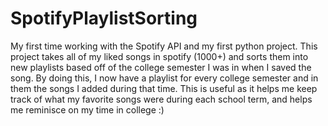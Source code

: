 # SpotifyPlaylistSorting
My first time working with the Spotify API and my first python project. This project takes all of my liked songs in spotify (1000+) and sorts them into new playlists based off of the college semester I was in when I saved the song. By doing this, I now have a playlist for every college semester and in them the songs I added during that time. This is useful as it helps me keep track of what my favorite songs were during each school term, and helps me reminisce on my time in college :)
